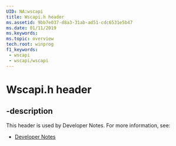 ```yaml
---
UID: NA:wscapi
title: Wscapi.h header
ms.assetid: 9bb7e037-d8a3-31ab-ad51-cdc6531e5b47
ms.date: 01/11/2019
ms.keywords: 
ms.topic: overview
tech.root: winprog
f1_keywords:
 - wscapi
 - wscapi/wscapi
---
```


# Wscapi.h header


## -description

This header is used by Developer Notes. For more information, see:

- [Developer Notes](../_winprog/index.md)

